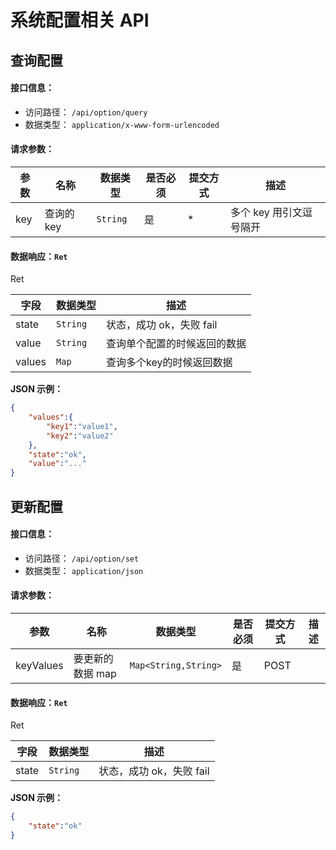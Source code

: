 # 系统配置相关 API 



## 查询配置
#### 接口信息：
- 访问路径： `/api/option/query`
- 数据类型： `application/x-www-form-urlencoded`
#### 请求参数：

| 参数 | 名称 | 数据类型 | 是否必须 | 提交方式 | 描述 |  
| --- | --- | --- | --- | --- | --- |
| key | 查询的 key | `String` | 是 | * | 多个 key 用引文逗号隔开 |  


#### 数据响应：`Ret`

Ret

| 字段  | 数据类型 | 描述 |  
| --- | --- | --- | 
| state | `String` | 状态，成功 ok，失败 fail |  
| value | `String` | 查询单个配置的时候返回的数据 |  
| values | `Map` | 查询多个key的时候返回数据 |  

**JSON 示例：**
```json
{
	"values":{
		"key1":"value1",
		"key2":"value2"
	},
	"state":"ok",
	"value":"..."
}
```


## 更新配置
#### 接口信息：
- 访问路径： `/api/option/set`
- 数据类型： `application/json`
#### 请求参数：

| 参数 | 名称 | 数据类型 | 是否必须 | 提交方式 | 描述 |  
| --- | --- | --- | --- | --- | --- |
| keyValues | 要更新的数据 map | `Map<String,String>` | 是 | POST |  |  


#### 数据响应：`Ret`

Ret

| 字段  | 数据类型 | 描述 |  
| --- | --- | --- | 
| state | `String` | 状态，成功 ok，失败 fail |  

**JSON 示例：**
```json
{
	"state":"ok"
}
```
